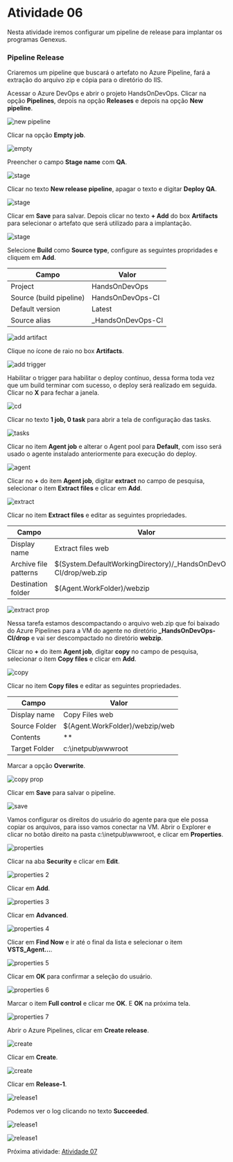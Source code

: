 # Atividade 06

Nesta atividade iremos configurar um pipeline de release para implantar os programas Genexus.

### Pipeline Release

Criaremos um pipeline que buscará o artefato no Azure Pipeline, fará a extração do arquivo zip e cópia para o diretório do IIS.

Acessar o Azure DevOps e abrir o projeto HandsOnDevOps. Clicar na opção **Pipelines**, depois na opção **Releases** e depois na opção **New pipeline**.

![new pipeline](../imagens/release1.png)

Clicar na opção **Empty job**.

![empty](../imagens/release2.png)

Preencher o campo **Stage name** com **QA**.

![stage](../imagens/release3.png)

Clicar no texto **New release pipeline**, apagar o texto e digitar **Deploy QA**.

![stage](../imagens/release4.png)

Clicar em **Save** para salvar. Depois clicar no texto **+ Add** do box **Artifacts** para selecionar o artefato que será utilizado para a implantação.

![stage](../imagens/release5.png)

Selecione **Build** como **Source type**, configure as seguintes propridades e cliquem em **Add**.

| Campo | Valor | 
| --- | --- |
| Project | HandsOnDevOps |
| Source (build pipeline) | HandsOnDevOps-CI |
| Default version | Latest |
| Source alias | _HandsOnDevOps-CI |

![add artifact](../imagens/release6.png)

Clique no ícone de raio no box **Artifacts**.

![add trigger](../imagens/release7.png)

Habilitar o trigger para habilitar o deploy contínuo, dessa forma toda vez que um build terminar com sucesso, o deploy será realizado em seguida. Clicar no **X** para fechar a janela.

![cd](../imagens/release8.png)

Clicar no texto **1 job, 0 task** para abrir a tela de configuração das tasks.

![tasks](../imagens/release9.png)

Clicar no item **Agent job** e alterar o Agent pool para **Default**, com isso será usado o agente instalado anteriormente para execução do deploy.

![agent](../imagens/jobagent.png)

Clicar no **+** do item **Agent job**, digitar **extract** no campo de pesquisa, selecionar o item **Extract files** e clicar em **Add**.

![extract](../imagens/release10.png)

Clicar no item **Extract files** e editar as seguintes propriedades.

| Campo | Valor | 
| --- | --- |
| Display name | Extract files web |
| Archive file patterns | $(System.DefaultWorkingDirectory)/_HandsOnDevOps-CI/drop/web.zip |
| Destination folder | $(Agent.WorkFolder)/webzip |

![extract prop](../imagens/release11.png)

Nessa tarefa estamos descompactando o arquivo web.zip que foi baixado do Azure Pipelines para a VM do agente no diretório **_HandsOnDevOps-CI/drop**  e vai ser descompactado no diretório **webzip**.

Clicar no **+** do item **Agent job**, digitar **copy** no campo de pesquisa, selecionar o item **Copy files** e clicar em **Add**.

![copy](../imagens/release12.png)

Clicar no item **Copy files** e editar as seguintes propriedades.

| Campo | Valor | 
| --- | --- |
| Display name | Copy Files web |
| Source Folder | $(Agent.WorkFolder)/webzip/web |
| Contents | ** |
| Target Folder | c:\inetpub\wwwroot |

Marcar a opção **Overwrite**.

![copy prop](../imagens/release13.png)

Clicar em **Save** para salvar o pipeline.

![save](../imagens/release14.png)

Vamos configurar os direitos do usuário do agente para que ele possa copiar os arquivos, para isso vamos conectar na VM. 
Abrir o Explorer e clicar no botão direito na pasta c:\inetpub\wwwroot, e clicar em **Properties**.

![properties](../imagens/seguranca1.png)

Clicar na aba **Security** e clicar em **Edit**.

![properties 2](../imagens/seguranca2.png)

Clicar em **Add**.

![properties 3](../imagens/seguranca3.png)

Clicar em **Advanced**.

![properties 4](../imagens/seguranca4.png)

Clicar em **Find Now** e ir até o final da lista e selecionar o item **VSTS_Agent...**.

![properties 5](../imagens/seguranca5.png)

Clicar em **OK** para confirmar a seleção do usuário.

![properties 6](../imagens/seguranca6.png)

Marcar o item **Full control** e clicar me **OK**. E **OK** na próxima tela.

![properties 7](../imagens/seguranca7.png)

Abrir o Azure Pipelines, clicar em **Create release**.

![create](../imagens/release15.png)

Clicar em **Create**.

![create](../imagens/release16.png)

Clicar em **Release-1**.

![release1](../imagens/release17.png)

Podemos ver o log clicando no texto **Succeeded**.

![release1](../imagens/release18.png)

![release1](../imagens/release19.png)

Próxima atividade: [Atividade 07](07-atividade.md)



